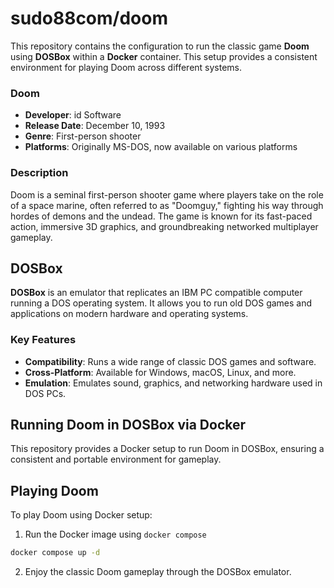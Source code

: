 # sudo88com/doom

This repository contains the configuration to run the classic game **Doom** using **DOSBox** within a **Docker** container. This setup provides a consistent environment for playing Doom across different systems.

### Doom

- **Developer**: id Software
- **Release Date**: December 10, 1993
- **Genre**: First-person shooter
- **Platforms**: Originally MS-DOS, now available on various platforms

### Description

Doom is a seminal first-person shooter game where players take on the role of a space marine, often referred to as "Doomguy," fighting his way through hordes of demons and the undead. The game is known for its fast-paced action, immersive 3D graphics, and groundbreaking networked multiplayer gameplay.

## DOSBox

**DOSBox** is an emulator that replicates an IBM PC compatible computer running a DOS operating system. It allows you to run old DOS games and applications on modern hardware and operating systems.

### Key Features

- **Compatibility**: Runs a wide range of classic DOS games and software.
- **Cross-Platform**: Available for Windows, macOS, Linux, and more.
- **Emulation**: Emulates sound, graphics, and networking hardware used in DOS PCs.

## Running Doom in DOSBox via Docker

This repository provides a Docker setup to run Doom in DOSBox, ensuring a consistent and portable environment for gameplay.

## Playing Doom

To play Doom using Docker setup:

1. Run the Docker image using `docker compose`

```bash
docker compose up -d
```

2. Enjoy the classic Doom gameplay through the DOSBox emulator.
